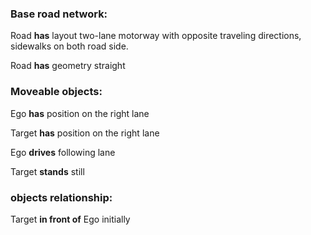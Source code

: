 ### Base road network:

Road **has** layout two-lane motorway with opposite traveling directions, sidewalks on both road side.

Road **has** geometry straight

### Moveable objects:

Ego **has** position on the right lane

Target **has** position on the right lane

Ego **drives** following lane

Target **stands** still

### objects relationship:

Target **in front of** Ego initially

